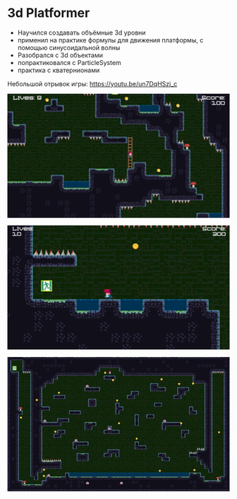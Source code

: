 #  3d Platformer

- Научился создавать объёмные 3d уровни 
- применил на практике формулы для движения платформы, с помощью синусоидальной волны
- Разобрался с 3d объектами
- попрактиковался с ParticleSystem
- практика с кватернионами


Небольшой отрывок игры: https://youtu.be/un7DqHSzj_c

![Screenshot](https://github.com/ZeRcooI/ThePlatformer/blob/main/Assets/Screenshots/Screenshot%201.jpg)

![Screenshot](https://github.com/ZeRcooI/ThePlatformer/blob/main/Assets/Screenshots/Screenshot%202.jpg)

![Screenshot](https://github.com/ZeRcooI/ThePlatformer/blob/main/Assets/Screenshots/Screenshot%203.jpg)
